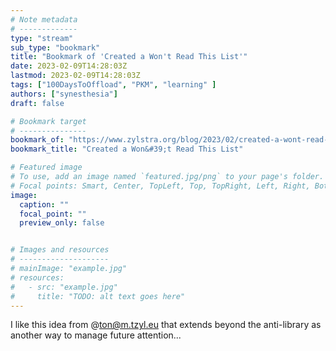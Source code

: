 ```yaml
---
# Note metadata
# -------------
type: "stream"
sub_type: "bookmark"
title: "Bookmark of 'Created a Won't Read This List'"
date: 2023-02-09T14:28:03Z
lastmod: 2023-02-09T14:28:03Z
tags: ["100DaysToOffload", "PKM", "learning" ]
authors: ["synesthesia"]
draft: false

# Bookmark target
# ---------------
bookmark_of: "https://www.zylstra.org/blog/2023/02/created-a-wont-read-this-list/"
bookmark_title: "Created a Won&#39;t Read This List"

# Featured image
# To use, add an image named `featured.jpg/png` to your page's folder.
# Focal points: Smart, Center, TopLeft, Top, TopRight, Left, Right, BottomLeft, Bottom, BottomRight.
image:
  caption: ""
  focal_point: ""
  preview_only: false


# Images and resources
# --------------------
# mainImage: "example.jpg"
# resources:
#   - src: "example.jpg"
#     title: "TODO: alt text goes here"
---
```

I like this idea from @ton@m.tzyl.eu that extends beyond the anti-library as another way to manage future attention...
